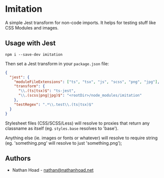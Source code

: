 # Imitation

A simple Jest transform for non-code imports. It helps for testing stuff like CSS Modules and images.

## Usage with Jest

`npm i --save-dev imitation`

Then set a Jest transform in your `package.json` file:

```json
{
  "jest": {
    "moduleFileExtensions": ["ts", "tsx", "js", "scss", "png", "jpg"],
    "transform": {
      "\\.(ts|tsx)$": "ts-jest",
      "\\.(scss|png|jpg)$": "<rootDir>/node_modules/imitation"
    },
    "testRegex": ".*\\.test\\.(ts|tsx)$"
  }
}
```

Stylesheet files (CSS/SCSS/Less) will resolve to proxies that return any classname as itself (eg. `styles.base` resolves to 'base').

Anything else (ie. images or fonts or whatever) will resolve to require string (eg. 'something.png' will resolve to just 'something.png');

## Authors

- Nathan Hoad - [nathan@nathanhoad.net](mailto:nathan@nathanhoad.net)

